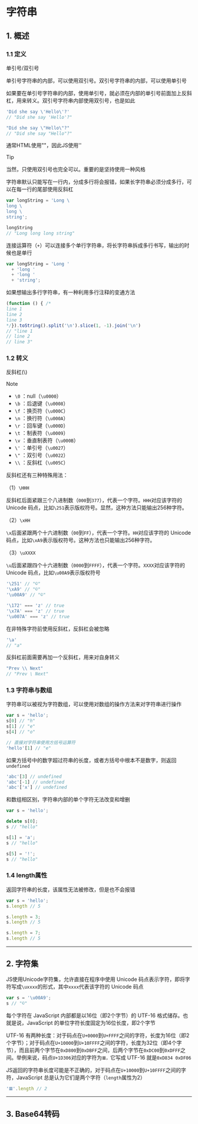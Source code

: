 # 字符串

## 1. 概述

### 1.1 定义

单引号/双引号

单引号字符串的内部，可以使用双引号。双引号字符串的内部，可以使用单引号

如果要在单引号字符串的内部，使用单引号，就必须在内部的单引号前面加上反斜杠，用来转义。双引号字符串内部使用双引号，也是如此

```javascript
'Did she say \'Hello\'?'
// "Did she say 'Hello'?"

"Did she say \"Hello\"?"
// "Did she say "Hello"?"
```

通常HTML使用""，因此JS使用''

> [!Tip]
>
> 当然，只使用双引号也完全可以。重要的是坚持使用一种风格

字符串默认只能写在一行内，分成多行将会报错，如果长字符串必须分成多行，可以在每一行的尾部使用反斜杠

```javascript
var longString = 'Long \
long \
long \
string';

longString
// "Long long long string"
```

连接运算符（`+`）可以连接多个单行字符串，将长字符串拆成多行书写，输出的时候也是单行

```javascript
var longString = 'Long '
  + 'long '
  + 'long '
  + 'string';
```

如果想输出多行字符串，有一种利用多行注释的变通方法

```javascript
(function () { /*
line 1
line 2
line 3
*/}).toString().split('\n').slice(1, -1).join('\n')
// "line 1
// line 2
// line 3"
```

### 1.2 转义

反斜杠(\\)

> [!Note]
>
> - `\0` ：null（`\u0000`）
> - `\b` ：后退键（`\u0008`）
> - `\f` ：换页符（`\u000C`）
> - `\n` ：换行符（`\u000A`）
> - `\r` ：回车键（`\u000D`）
> - `\t` ：制表符（`\u0009`）
> - `\v` ：垂直制表符（`\u000B`）
> - `\'` ：单引号（`\u0027`）
> - `\"` ：双引号（`\u0022`）
> - `\\` ：反斜杠（`\u005C`）

反斜杠还有三种特殊用法：

（1）`\HHH`

反斜杠后面紧跟三个八进制数（`000`到`377`），代表一个字符。`HHH`对应该字符的 Unicode 码点，比如`\251`表示版权符号。显然，这种方法只能输出256种字符。

（2）`\xHH`

`\x`后面紧跟两个十六进制数（`00`到`FF`），代表一个字符。`HH`对应该字符的 Unicode 码点，比如`\xA9`表示版权符号。这种方法也只能输出256种字符。

（3）`\uXXXX`

`\u`后面紧跟四个十六进制数（`0000`到`FFFF`），代表一个字符。`XXXX`对应该字符的 Unicode 码点，比如`\u00A9`表示版权符号

```javascript
'\251' // "©"
'\xA9' // "©"
'\u00A9' // "©"

'\172' === 'z' // true
'\x7A' === 'z' // true
'\u007A' === 'z' // true
```

在非特殊字符前使用反斜杠，反斜杠会被忽略

```javascript
'\a'
// "a"
```

反斜杠前面需要再加一个反斜杠，用来对自身转义

```javascript
"Prev \\ Next"
// "Prev \ Next"
```

### 1.3 字符串与数组

字符串可以被视为字符数组，可以使用对数组的操作方法来对字符串进行操作

```javascript
var s = 'hello';
s[0] // "h"
s[1] // "e"
s[4] // "o"

// 直接对字符串使用方括号运算符
'hello'[1] // "e"
```

如果方括号中的数字超过符串的长度，或者方括号中根本不是数字，则返回`undefined`

```javascript
'abc'[3] // undefined
'abc'[-1] // undefined
'abc'['x'] // undefined
```

和数组相区别，字符串内部的单个字符无法改变和增删

```js
var s = 'hello';

delete s[0];
s // "hello"

s[1] = 'a';
s // "hello"

s[5] = '!';
s // "hello"
```

### 1.4 length属性

返回字符串的长度，该属性无法被修改，但是也不会报错

```js
var s = 'hello';
s.length // 5

s.length = 3;
s.length // 5

s.length = 7;
s.length // 5
```

---

## 2. 字符集

JS使用Unicode字符集，允许直接在程序中使用 Unicode 码点表示字符，即将字符写成`\uxxxx`的形式，其中`xxxx`代表该字符的 Unicode 码点

```js
var s = '\u00A9';
s // "©"
```

每个字符在 JavaScript 内部都是以16位（即2个字节）的 UTF-16 格式储存。也就是说，JavaScript 的单位字符长度固定为16位长度，即2个字节

UTF-16 有两种长度：对于码点在`U+0000`到`U+FFFF`之间的字符，长度为16位（即2个字节）；对于码点在`U+10000`到`U+10FFFF`之间的字符，长度为32位（即4个字节），而且前两个字节在`0xD800`到`0xDBFF`之间，后两个字节在`0xDC00`到`0xDFFF`之间。举例来说，码点`U+1D306`对应的字符为`𝌆，`它写成 UTF-16 就是`0xD834 0xDF06`

JS返回的字符串长度可能是不正确的，对于码点在`U+10000`到`U+10FFFF`之间的字符，JavaScript 总是认为它们是两个字符（`length`属性为2）

```js
'𝌆'.length // 2
```

---

## 3. Base64转码

